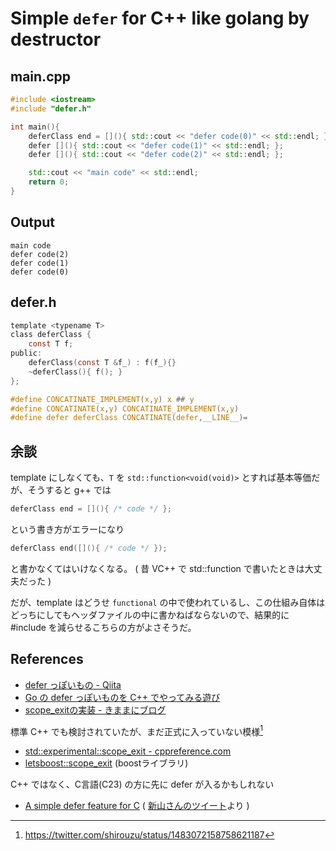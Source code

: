 Simple `defer` for C++ like golang by destructor
================================================

main.cpp
--------

```main.cpp
#include <iostream>
#include "defer.h"

int main(){
    deferClass end = [](){ std::cout << "defer code(0)" << std::endl; };
    defer [](){ std::cout << "defer code(1)" << std::endl; };
    defer [](){ std::cout << "defer code(2)" << std::endl; };

    std::cout << "main code" << std::endl;
    return 0;
}
```

Output
------

```./a|
main code
defer code(2)
defer code(1)
defer code(0)
```


defer.h
-------

```defer.h
template <typename T>
class deferClass {
    const T f;
public:
    deferClass(const T &f_) : f(f_){}
    ~deferClass(){ f(); }
};

#define CONCATINATE_IMPLEMENT(x,y) x ## y
#define CONCATINATE(x,y) CONCATINATE_IMPLEMENT(x,y)
#define defer deferClass CONCATINATE(defer,__LINE__)=
```

余談
----

template にしなくても、`T` を `std::function<void(void)>` とすれば基本等価だが、そうすると g++ では

```cpp
deferClass end = [](){ /* code */ };
```

という書き方がエラーになり

```cpp
deferClass end([](){ /* code */ });
```

と書かなくてはいけなくなる。
( 昔 VC++ で std::function で書いたときは大丈夫だった )

だが、template はどうせ `functional` の中で使われているし、この仕組み自体はどっちにしてもヘッダファイルの中に書かねばならないので、結果的に #include を減らせるこちらの方がよさそうだ。

References
----------
+ [defer っぽいもの - Qiita](https://qiita.com/SaitoAtsushi/items/afb428d0834ca4dda1e5)
+ [Go の defer っぽいものを C++ でやってみる遊び](https://gist.github.com/SaitoAtsushi/c40f4facd5754502136010fdf14228d0)
+ [scope_exitの実装 - きままにブログ](https://staryoshi.hatenablog.com/entry/2015/10/28/101841)

標準 C++ でも検討されていたが、まだ正式に入っていない模様[^StdCppDefer]

[^StdCppDefer]: https://twitter.com/shirouzu/status/1483072158758621187

+ [std::experimental::scope_exit - cppreference.com](https://en.cppreference.com/w/cpp/experimental/scope_exit)
+ [letsboost::scope_exit](http://www.kmonos.net/alang/boost/classes/scopeexit.html) (boostライブラリ)

C++ ではなく、C言語(C23) の方に先に defer が入るかもしれない

+ [A simple defer feature for C](https://www.open-std.org/jtc1/sc22/wg14/www/docs/n2895.htm) ( [新山さんのツイート](https://twitter.com/mootastic/status/1482914104549732357)より )
